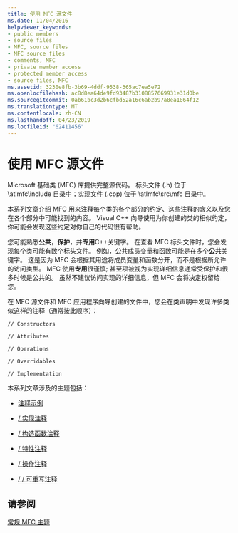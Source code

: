 ```yaml
---
title: 使用 MFC 源文件
ms.date: 11/04/2016
helpviewer_keywords:
- public members
- source files
- MFC, source files
- MFC source files
- comments, MFC
- private member access
- protected member access
- source files, MFC
ms.assetid: 3230e8fb-3b69-4ddf-9538-365ac7ea5e72
ms.openlocfilehash: ac8d8ea64de9fd93487b3108857669931e31d0be
ms.sourcegitcommit: 0ab61bc3d2b6cfbd52a16c6ab2b97a8ea1864f12
ms.translationtype: MT
ms.contentlocale: zh-CN
ms.lasthandoff: 04/23/2019
ms.locfileid: "62411456"
---
```

# <a name="using-the-mfc-source-files"></a>使用 MFC 源文件

Microsoft 基础类 (MFC) 库提供完整源代码。 标头文件 (.h) 位于 \atlmfc\include 目录中；实现文件 (.cpp) 位于 \atlmfc\src\mfc 目录中。

本系列文章介绍 MFC 用来注释每个类的各个部分的约定、这些注释的含义以及您在各个部分中可能找到的内容。 Visual C++ 向导使用为你创建的类的相似约定，你可能会发现这些约定对你自己的代码很有帮助。

您可能熟悉**公共**，**保护**，并**专用**C++关键字。 在查看 MFC 标头文件时，您会发现每个类可能有数个标头文件。 例如，公共成员变量和函数可能是在多个**公共**关键字。 这是因为 MFC 会根据其用途将成员变量和函数分开，而不是根据所允许的访问类型。 MFC 使用**专用**很谨慎; 甚至项被视为实现详细信息通常受保护和很多时候是公共的。 虽然不建议访问实现的详细信息，但 MFC 会将决定权留给您。

在 MFC 源文件和 MFC 应用程序向导创建的文件中，您会在类声明中发现许多类似这样的注释（通常按此顺序）：

`// Constructors`

`// Attributes`

`// Operations`

`// Overridables`

`// Implementation`

本系列文章涉及的主题包括：

- [注释示例](../mfc/an-example-of-the-comments.md)

- [/ 实现注释](../mfc/decrement-implementation-comment.md)

- [/ 构造函数注释](../mfc/decrement-constructors-comment.md)

- [/ 特性注释](../mfc/decrement-attributes-comment.md)

- [/ 操作注释](../mfc/decrement-operations-comment.md)

- [/ / 可重写注释](../mfc/decrement-overridables-comment.md)

## <a name="see-also"></a>请参阅

[常规 MFC 主题](../mfc/general-mfc-topics.md)
